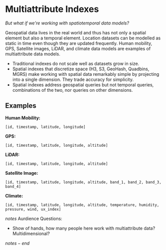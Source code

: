 # Multiattribute Indexes

_But what if we're working with spatiotemporal data models?_

Geospatial data lives in the real world and thus has not only a spatial element but also a temporal element. Location datasets can be modelled as static in time even though they are updated frequently. Human mobility, GPS, Satellite images, LiDAR, and climate data models are examples of multiattribute data models.

- Traditional indexes do not scale well as datasets grow in size.
- Spatial indexes that discretize space (H3, S3, GeoHash, Quadbins, MGRS) make working with spatial data remarkably simple by projecting into a single dimension. They trade accuracy for simplicity.
- Spatial indexes address geospatial queries but not temporal queries, combinations of the two, nor queries on other dimensions.

## Examples

**Human Mobility:**

`[id, timestamp, latitude, longitude]`

**GPS:**

`[id, timestamp, latitude, longitude, altitude]`

**LiDAR:**

`[id, timestamp, latitude, longitude, altitude]`

**Satellite Image:**

`[id, timestamp, latitude, longitude, altitude, band_1, band_2, band_3, band_4]`

**Climate:**

`[id, timestamp, latitude, longitude, altitude, temperature, humidity, pressure, wind, ux_index]`

$notes$
Aurdience Questions:

- Show of hands, how many people here work with multiattribute data? Multidimensional?

$notes-end$
